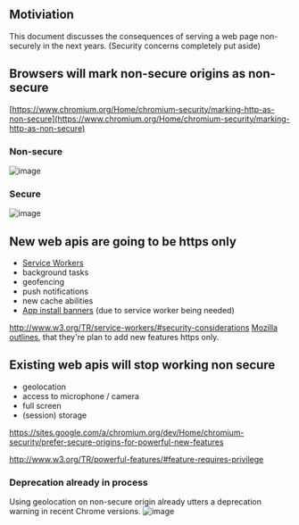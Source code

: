 ## Motiviation

This document discusses the consequences of serving a web page non-securely in the next years. (Security concerns completely put aside)

## Browsers will mark non-secure origins as non-secure
[https://www.chromium.org/Home/chromium-security/marking-http-as-non-secure](https://www.chromium.org/Home/chromium-security/marking-http-as-non-secure)

### Non-secure
![image](https://cloud.githubusercontent.com/assets/474248/9668783/dbfe99e2-5283-11e5-8f26-b9227a6dcd94.png)

### Secure
![image](https://cloud.githubusercontent.com/assets/474248/9668823/10f01cd4-5284-11e5-9cd7-f5848212c310.png)

## New web apis are going to be https only

 - [Service Workers](http://www.w3.org/TR/service-workers/#security-considerations)
  - background tasks
  - geofencing
  - push notifications
  - new cache abilities
 - [App install banners](https://developers.google.com/web/updates/2015/03/increasing-engagement-with-app-install-banners-in-chrome-for-android?hl=en) (due to service worker being needed)
 
http://www.w3.org/TR/service-workers/#security-considerations
[Mozilla outlines](https://blog.mozilla.org/security/2015/04/30/deprecating-non-secure-http/), that they're plan to add new features https only.

## Existing web apis will stop working non secure
 - geolocation
 - access to microphone / camera
 - full screen
 - (session) storage
 
 
https://sites.google.com/a/chromium.org/dev/Home/chromium-security/prefer-secure-origins-for-powerful-new-features

http://www.w3.org/TR/powerful-features/#feature-requires-privilege

### Deprecation already in process
Using geolocation on non-secure origin already utters a deprecation warning in recent Chrome versions.
![image](https://cloud.githubusercontent.com/assets/474248/9669024/1f0dbd48-5285-11e5-86cd-0403b156aabb.png)
